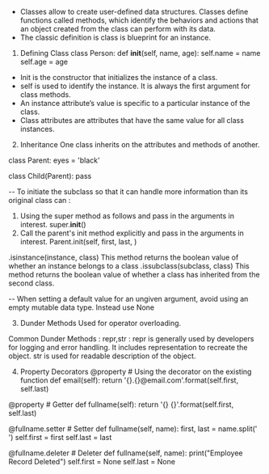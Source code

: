 - Classes allow to create user-defined data structures. Classes define functions called methods, 
which identify the behaviors and actions that an object created from the class can perform with its data.
- The classic definition is class is blueprint for an instance.

1) Defining Class
   class Person:
    def __init__(self, name, age):
        self.name =  name
        self.age = age

- Init is the constructor that initializes the instance of a class.
- self is used to identify the instance. It is always the first argument for class methods.
- An instance attribute’s value is specific to a particular instance of the class.
- Class attributes are attributes that have the same value for all class instances.

2) Inheritance
One class inherits on the attributes and methods of another.

class Parent:
    eyes = 'black'

class Child(Parent):
    pass

-- To initiate the subclass so that it can handle more information than its original class can : 
  1) Using the super method as follows and pass in the arguments in interest.
  super.__init__()
  2) Call the parent's init method explicitly and pass in the arguments in interest.
  Parent.init(self, first, last, )


  .isinstance(instance, class)
  This method returns the boolean value of whether an instance belongs to a class
  .issubclass(subclass, class)
  This method returns the boolean value of whether a class has inherited from the second class.

  -- When setting a default value for an ungiven argument, avoid using an empty mutable data type. Instead use None

3) Dunder Methods 
Used for operator overloading.

Common Dunder Methods : 
repr,str :
repr is generally used by developers for logging and error handling. It includes representation to recreate the object. 
str is used for readable description of the object.

4) Property Decorators
@property # Using the decorator on the existing function 
def email(self):
    return '{}.{}@email.com'.format(self.first, self.last)

@property # Getter
def fullname(self):
    return '{} {}'.format(self.first, self.last)

@fullname.setter # Setter 
def fullname(self, name):
    first, last = name.split(' ')
    self.first = first
    self.last = last

@fullname.deleter # Deleter 
def fullname(self, name):
    print("Employee Record Deleted")
    self.first = None
    self.last = None
